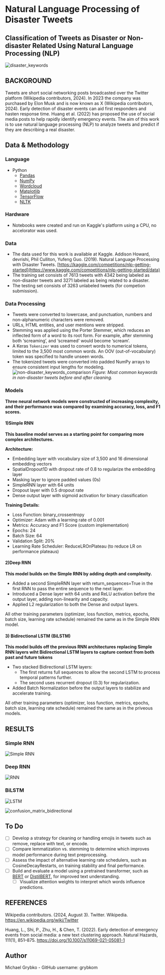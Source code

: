 # Natural Language Processing of Disaster Tweets
Classification of Tweets as Disaster or Non-disaster Related Using Natural Language Processing (NLP)
---

![disaster_keywords](https://github.com/user-attachments/assets/713f9c1d-fe34-4711-b528-1cc4471fa78c)


## BACKGROUND

Tweets are short social networking posts broadcasted over the Twitter platform (Wikipedia contributors, 2024). In 2023 the company was purchased by Elon Musk and is now known as X (Wikipedia contributors, 2024). Early detection of disaster events can aid first responders and hasten response time. Huang et al. (2022) has proposed the use of social media posts to help rapidly identify emergency events. The aim of this work is to use natural language processing (NLP) to analyze tweets and predict if they are describing a real disaster.

## Data & Methodology

### Language
- Python
  - [Pandas](https://pandas.pydata.org/)
  - [NumPy](https://numpy.org/)
  - [Wordcloud](https://pypi.org/project/wordcloud/)
  - [Matplotlib](https://matplotlib.org/)
  - [TensorFlow](https://www.tensorflow.org/)
  - [NLTK](https://www.nltk.org/)

### Hardware
- Notebooks were created and run on Kaggle's platform using a CPU, no accelorator was used.

### Data
- The data used for this work is available at Kaggle. Addison Howard, devrishi, Phil Culliton, Yufeng Guo. (2019). Natural Language Processing with Disaster Tweets. [https://kaggle.com/competitions/nlp-getting-started](https://www.kaggle.com/competitions/nlp-getting-started/data)
- The training set consists of 7613 tweets with 4342 being labeled as non-disaster tweets and 3271 labeled as being related to a disaster. 
- The testing set consists of 3263 unlabeled tweets (for competion submission).

### Data Processing
- Tweets were converted to lowercase, and punctuation, numbers and non-alphanumeric characters were removed.
- URLs, HTML entities, and user mentions were stripped.
- Stemming was applied using the Porter Stemmer, which reduces an inflected form of a word to its root form. For example, after stemming both ‘screaming’, and ‘screamed’ would become ‘scream’.
- A Keras `Tokenizer` was used to convert words to numerical tokens, limited to the 3,500 most common words. An OOV (out-of-vocabulary) token was specified to handle unseen words.
- The tokenized tweets were converted into padded NumPy arrays to ensure consistent input lengths for modeling.
![non-disaster_keywords_comparison](https://github.com/user-attachments/assets/1aa6212d-c6bf-4d15-8650-5200dbc6b8f6)
*Figure: Most common keywords in non-disaster tweets before and after cleaning.*

### Models
**Three neural network models were constructed of increasing complexity, and their performance was compared by examining accuracy, loss, and F1 scores.**

#### 1)Simple RNN
**This baseline model serves as a starting point for comparing more complex architectures.**

**Architecture:**
- Embedding layer with vocabulary size of 3,500 and 16 dimensional embedding vectors
- SpatialDropout1D with dropout rate of 0.8 to regularize the embedding layer
- Masking layer to ignore padded values (0s)
- SimpleRNN layer with 64 units
- Dropout layer with 0.5 dropout rate
- Dense output layer with sigmoid activation for binary classification

**Training Details:**
- Loss Function: binary_crossentropy
- Optimizer: Adam with a learning rate of 0.001
- Metrics: Accuracy and F1 Score (custom implementation)
- Epochs: 24
- Batch Size: 64
- Validation Split: 20%
- Learning Rate Scheduler: ReduceLROnPlateau (to reduce LR on performance plateaus)

#### 2)Deep RNN
**This model builds on the Simple RNN by adding depth and complexity.**

- Added a second SimpleRNN layer with return_sequences=True in the first RNN to pass the entire sequence to the next layer.
- Introduced a Dense layer with 64 units and ReLU activation before the output layer, adding non-linearity and capacity.
- Applied L2 regularization to both the Dense and output layers.

All other training parameters (optimizer, loss function, metrics, epochs, batch size, learning rate schedule) remained the same as in the Simple RNN model.

#### 3) Bidirectional LSTM (BiLSTM)
**This model builds off the previous RNN architectures replacing Simple RNN layers wiht Bidirectional LSTM layers to capture context from both past and future tokens**

- Two stacked Bidirectional LSTM layers:
  - The first returns full sequences to allow the second LSTM to process temporal patterns further.
  - The second uses recurrent dropout (0.3) for regularization.
- Added Batch Normalization before the output layers to stabilize and accelerate training.

All other training parameters (optimizer, loss function, metrics, epochs, batch size, learning rate schedule) remained the same as in the priveous models.

## RESULTS
### Simple RNN
![Simple RNN](https://github.com/user-attachments/assets/d604157c-5827-4c4b-8ded-2b5517cb1b44)
### Deep RNN
![RNN](https://github.com/user-attachments/assets/f3533879-9d47-4b8e-823c-7ce39b21b9cf)
### BiLSTM
![LSTM](https://github.com/user-attachments/assets/61c6187c-549c-4629-9d52-f9e53b884218)

![confusion_matrix_bidirectional](https://github.com/user-attachments/assets/026258db-9f38-411d-b925-5ddc80f71a10)

## To Do
- [ ] Develop a strategy for cleaning or handling emojis in tweets such as remove, replace with text, or encode.
- [ ] Compare lemmatization vs. stemming to determine which improves model performance during text preprocessing.
- [ ] Assess the impact of alternative learning rate schedulers, such as CosineDecayRestarts, on training stability and final performance.
- [ ] Build and evaluate a model using a pretrained transformer, such as [BERT](https://huggingface.co/docs/transformers/en/model_doc/bert) or [DistilBERT](https://arxiv.org/abs/1910.01108), for improved text understanding.
  - [ ] Visualize attention weights to interpret which words influence predictions.

## REFERENCES

Wikipedia contributors. (2024, August 3). Twitter. Wikipedia. https://en.wikipedia.org/wiki/Twitter

Huang, L., Shi, P., Zhu, H., & Chen, T. (2022). Early detection of emergency events from social media: a new text clustering approach. Natural Hazards, 111(1), 851–875. https://doi.org/10.1007/s11069-021-05081-1

## Author

Michael Grybko - GitHub username: grybkom
